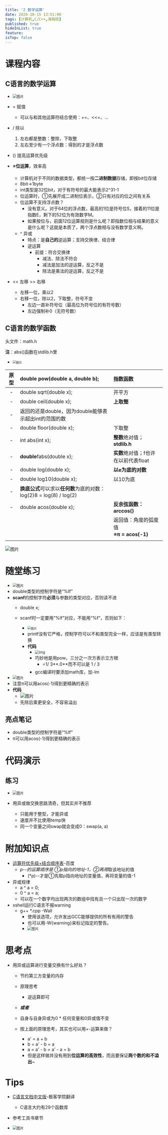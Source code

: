 ```yaml
---
title: '2 数学运算'
date: 2020-10-15 13:51:00
tags: [计算机,C/C++,海贼班]
published: true
hideInList: true
feature: 
isTop: false
---
```

# 课程内容

## C语言的数学运算

*  <img src="https://i.loli.net/2020/11/16/IPUscMn7lmZz5Yv.png" alt="图片" style="zoom: 80%;" />

* = 赋值
    * 可以与和其他运算符结合使用：+=、<<=、...
* / 除以
    1. 左右都是整数：整除，下取整
    2. 左右至少有一个浮点数：得到的才是浮点数
* () 提高运算优先级
* **⭐位运算**，效率高
    * 计算机对于不同的数据类型，都统一按**二进制数据**存储，即按bit位存储
    * 8bit→1byte
    * int类型是32位bit，对于有符号的最大能表示2^31-1
    * 位运算时，①先展开成二进制位表示，②只有对应的位之间有关系
    * 位运算不支持浮点数？
        * 没有意义。对于64位的浮点数，最高的1位是符号位S，接着的11位是指数E，剩下的52位为有效数字M。
        * 如果按位与，前面12位运算规则是什么呢？即指数位相与结果的意义是什么呢？这就是本质了，两个浮点数相与没有数学意义啊。
    * ^ 异或
        * 特点：是**自己的**逆运算；支持交换律、结合律
        * 逆运算
            * 前提：符合交换律
                * 减法、除法不符合
                * 减法是加法的逆运算，反之不是
                * 除法是乘法的逆运算，反之不是
* << 左移 >> 右移
    * 左移一位，乘以2
    * 右移一位，除以2，下取整，符号不变
        * 左边一直补符号位（最高位为符号位的有符号数）
        * 左边强制补0（无符号数）
## C语言的数学函数

头文件：math.h

**注**：abs()函数在stdlib.h里

*  <img src="https://i.loli.net/2020/11/16/d6B59PQ8oxr24W7.png" alt="图片" style="zoom: 67%;" />

|**原型**|double pow(double a, double b);|指数函数|
|:---:|:----|:----|
| - |double sqrt(double x);|开平方|
| - |double ceil(double x);|**上取整**|
| - |返回的还是double，因为double能够表示超出int的范围的数|    |
| - |double floor(double x);|下取整|
| - |int abs(int x);|**整数**绝对值；**stdlib.h**|
| - |**double**fabs(double x);|**实数**绝对值；f也许在以前代表float|
| - |double log(double x);|**以e为底的对数**|
| - |double log10(double x);|以10为底|
| - |**换底公式**可以求以**任何数**为底的对数：log(2)8 = log(8) / log(2)|    |
| - |double acos(double x);|**反余弦函数：arccos()**|
|    |    |返回值：角度的弧度值<br>**⭐π = acos(-1)**|

![图片](https://i.loli.net/2020/11/16/FV7M8exlYNhpK4c.png)

# 随堂练习

* <img src="https://i.loli.net/2020/11/16/DsqmB9QE3abPHG7.png" alt="图片" style="zoom: 80%;" />
* double类型的控制字符是“%lf”
* **scanf**的控制字符**必须**与参数的类型对应，否则读不进
    * double x;
    * scanf时一定要用“%lf”对应，不能用“%f”，否则如下：
      
        * <img src="https://i.loli.net/2020/11/18/DLjhJnli6qsXwHF.png" alt="图片" style="zoom: 67%;" />
        * printf没有它严格，控制字符可以不和类型完全一样，应该是有类型转换
        * **代码**
            * <img src="https://i.loli.net/2020/11/16/IQY4EPrnXOUNyma.png" alt="img" style="zoom: 80%;" />
          * 巧妙地是用pow，三分之一次方表示立方根
            * ⭐1/  3**.0**而不可以是 1 / 3
          * gcc编译时要添加math库，加-lm
* <img src="https://i.loli.net/2020/11/16/Fe26spVnGK9t8CM.png" alt="图片" style="zoom:80%;" />
* 注意π可以用acos(-1)得到更精确的表示
* **代码**
    * ![图片](https://i.loli.net/2020/11/16/WP25Xs4CKk6Go9R.png)
    * 先除后乘更安全，不容易溢出

## 亮点笔记

* double类型的控制字符是“%lf”
* π可以用acos(-1)得到更精确的表示
# 代码演示

## 练习

*  <img src="https://i.loli.net/2020/11/16/VThbE4Nxduk7JaQ.png" alt="图片" style="zoom:80%;" />

* 用异或做交换思路清奇，但其实并不推荐
    * 只能用于整型，才能异或
    * 速度并不比使用temp快
    * 同一个变量之间swap就会变成0：swap(a, a)
# 附加知识点

* [运算符优先级+结合顺序表](https://baike.baidu.com/item/%E8%BF%90%E7%AE%97%E7%AC%A6%E4%BC%98%E5%85%88%E7%BA%A7)-百度
    * *p--的运算顺序是 ①p指向的地址-1，②再用*取该地址的值
        * (*p)--才是①先取p指向地址的变量值，再将变量的值-1
* 异或规律
    * a ^ a = 0;
    * 0 ^ a = a;
    * 可以在一个数字均出现两次的数组中找有且一个只出现一次的数字
* xshell运行C语言不报warning
    * g++ *.cpp -Wall
        * 使用该选项，允许发出GCC能够提供的所有有用的警告
        * 也可以用-W{warning}来标记指定的警告。
        * <img src="https://i.loli.net/2020/11/16/QCYwS8ZOzilycqf.png" alt="图片" style="zoom:80%;" />
# 思考点

* 用异或运算进行变量交换有什么好处？
    * 节约第三方变量的内存
    * 原理思考
        * 逆运算即可
        
    * ***或者***
    * 自身与自身异或为0
           * 任何变量和0异或值不变
    * 按上面的原理思考，其实也可以用+-运算来做？
        * a' = a + b
        * b = a' - b = a
        * a = a' - b = a' - a = b
        * 但是这样做并没有用到**位运算的高效性**，而且要保证**两个数的和不溢出**~
# Tips

* [C语言文档中文版](https://wiki.jikexueyuan.com/project/c/)-极客学院翻译
    * C语言大约有29个函数库
* 参考工具书章节

*  <img src="https://i.loli.net/2020/11/16/5Mu6ymavgbDqfFl.png" alt="图片" style="zoom:80%;" />

